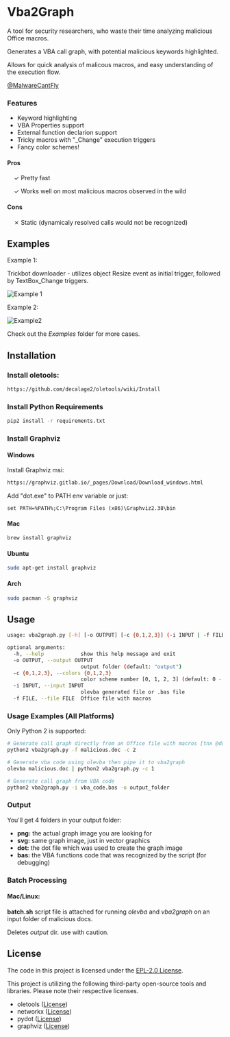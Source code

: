 # Vba2Graph
A tool for security researchers, who waste their time analyzing malicious Office macros.

Generates a VBA call graph, with potential malicious keywords highlighted.

Allows for quick analysis of malicous macros, and easy understanding of the execution flow.

[@MalwareCantFly](https://twitter.com/MalwareCantFly)

### Features
- Keyword highlighting
- VBA Properties support
- External function declarion support
- Tricky macros with "\_Change" execution triggers
- Fancy color schemes!

#### Pros
&nbsp;&nbsp;&nbsp;&nbsp;✓ Pretty fast

&nbsp;&nbsp;&nbsp;&nbsp;✓ Works well on most malicious macros observed in the wild


#### Cons
&nbsp;&nbsp;&nbsp;&nbsp;✗ Static (dynamicaly resolved calls would not be recognized)



## Examples
Example 1:

Trickbot downloader - utilizes object Resize event as initial trigger, followed by TextBox_Change triggers.

![Example 1](https://github.com/MalwareCantFly/Vba2Graph/blob/master/Examples/5e9f29b946ea52344107e64fc89e603469bfe34278f295951be9b5b041058dba.png?raw=true)

Example 2:

![Example2](https://github.com/MalwareCantFly/Vba2Graph/blob/master/Examples/29c4d57ca968ec10ceb682ecf38a8e9bf89267eb5c88a33f71892164636cd190.png?raw=true)

Check out the *Examples* folder for more cases.
## Installation

### Install oletools:
```bash
https://github.com/decalage2/oletools/wiki/Install
```
### Install Python Requirements

```bash
pip2 install -r requirements.txt
```

### Install Graphviz

#### Windows 
Install Graphviz msi:
```bash
https://graphviz.gitlab.io/_pages/Download/Download_windows.html
```
Add "dot.exe" to PATH env variable or just:

```batch
set PATH=%PATH%;C:\Program Files (x86)\Graphviz2.38\bin
```

#### Mac
```bash
brew install graphviz
```

#### Ubuntu
```bash
sudo apt-get install graphviz
```

#### Arch
```bash
sudo pacman -S graphviz
```

## Usage

```bash
usage: vba2graph.py [-h] [-o OUTPUT] [-c {0,1,2,3}] (-i INPUT | -f FILE)

optional arguments:
  -h, --help            show this help message and exit
  -o OUTPUT, --output OUTPUT
                        output folder (default: "output")
  -c {0,1,2,3}, --colors {0,1,2,3}
                        color scheme number [0, 1, 2, 3] (default: 0 - B&W)
  -i INPUT, --input INPUT
                        olevba generated file or .bas file
  -f FILE, --file FILE  Office file with macros

```
### Usage Examples (All Platforms)
Only Python 2 is supported:
```bash
# Generate call graph directly from an Office file with macros [tnx @doomedraven]
python2 vba2graph.py -f malicious.doc -c 2    

# Generate vba code using olevba then pipe it to vba2graph
olevba malicious.doc | python2 vba2graph.py -c 1

# Generate call graph from VBA code
python2 vba2graph.py -i vba_code.bas -o output_folder

```

### Output
You'll get 4 folders in your output folder:

- **png:** the actual graph image you are looking for
- **svg:** same graph image, just in vector graphics
- **dot:** the dot file which was used to create the graph image
- **bas:** the VBA functions code that was recognized by the script (for debugging)

### Batch Processing
#### Mac/Linux:

**batch.sh** script file is attached for running *olevba* and *vba2graph* on an input folder of malicious docs.

Deletes *output* dir. use with caution.


## License
The code in this project is licensed under the [EPL-2.0 License](https://github.com/MalwareCantFly/Vba2Graph/blob/master/LICENSE.txt).

This project is utilizing the following third-party open-source tools and libraries.
Please note their respective licenses.

- oletools ([License](https://github.com/decalage2/oletools/blob/master/LICENSE.md))
- networkx ([License](https://github.com/networkx/networkx/blob/master/LICENSE.txt))
- pydot ([License](https://github.com/pydot/pydot/blob/master/LICENSE))
- graphviz ([License](https://graphviz.org/license/))

